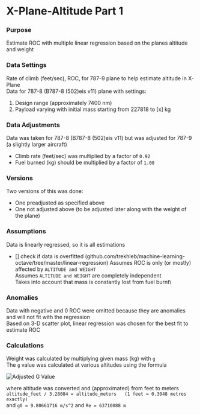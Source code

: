 # X-Plane-Altitude Part 1

### Purpose
Estimate ROC with multiple linear regression based on the planes altitude and weight

### Data Settings
Rate of climb (feet/sec), ROC, for 787-9 plane to help estimate altitude in X-Plane\
Data for 787-8 (B787-8 (502)eis v11) plane with settings:
  1. Design range (approximately 7400 nm)
  2. Payload varying with initial mass starting from 227818 to [x] kg

### Data Adjustments
Data was taken for 787-8 (B787-8 (502)eis v11) but was adjusted for 787-9 (a slightly larger aircraft)
  - Climb rate (feet/sec) was multiplied by a factor of `0.92`
  - Fuel burned (kg) should be multiplied by a factor of `1.08`

### Versions
Two versions of this was done:
  - One preadjusted as specified above
  - One not adjusted above (to be adjusted later along with the weight of the plane)

### Assumptions
Data is linearly regressed, so it is all estimations
  - [] check if data is overfitted (github.com/trekhleb/machine-learning-octave/tree/master/linear-regression)
Assumes ROC is only (or mostly) affected by `ALTITUDE and WEIGHT`\
Assumes `ALTITUDE and WEIGHT` are completely independent\
Takes into account that mass is constantly lost from fuel burnt\

### Anomalies
Data with negative and 0 ROC were omitted because they are anomalies and will not fit with the regression\
Based on 3-D scatter plot, linear regression was chosen for the best fit to estimate ROC

### Calculations
Weight was calculated by multiplying given mass (kg) with `g`\
The `g` value was calculated at various altitudes using the formula

![Adjusted G Value](http://www.sciweavers.org/upload/Tex2Img_1588474869/render.png)

where altitude was converted and (approximated) from feet to meters\
`altitude_feet / 3.28084 = altitude_meters   (1 feet = 0.3048 metres exactly)`\
and `g0 = 9.80661716 m/s^2` and `Re = 63710088 m`

